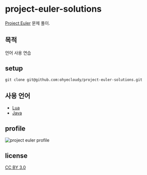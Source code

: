 # project-euler-solutions

[Project Euler](http://projecteuler.net/) 문제 풀이.

## 목적

언어 사용 연습

## setup

    git clone git@github.com:ohyecloudy/project-euler-solutions.git

## 사용 언어

* [Lua](http://www.lua.org/)
* [Java](http://www.java.com/)

## profile
![project euler profile](http://projecteuler.net/profile/ohyecloudy.png)

## license
[CC BY 3.0](http://creativecommons.org/licenses/by/3.0/)